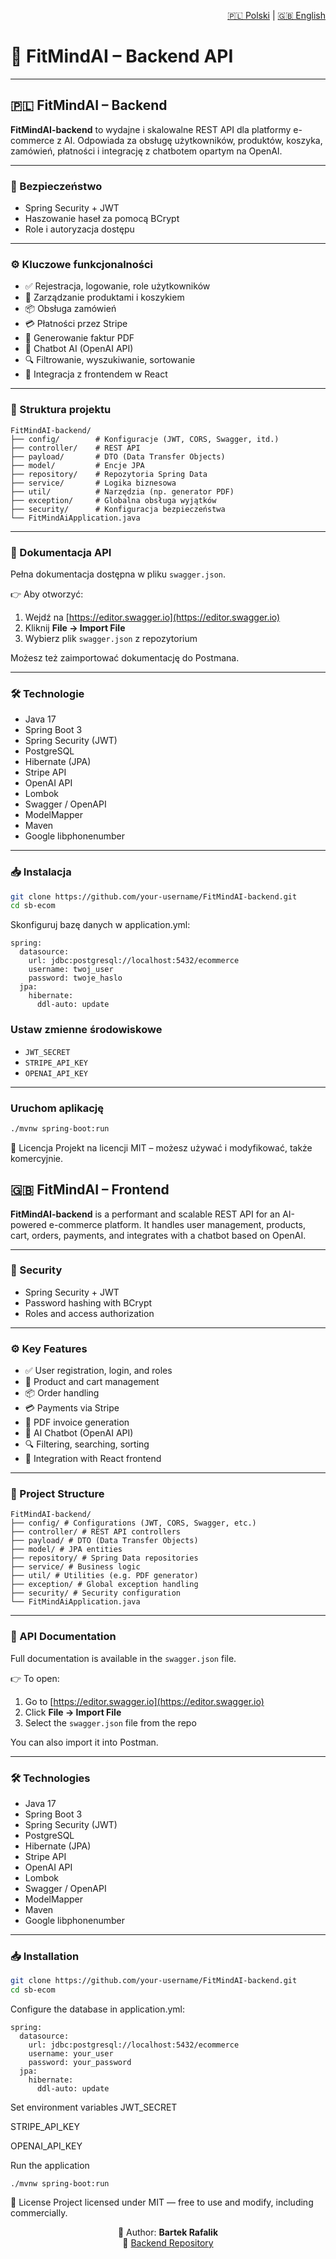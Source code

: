 <p align="right">
  <a href="#polski">🇵🇱 Polski</a> | <a href="#english">🇬🇧 English</a>
</p>

# 🧠 FitMindAI – Backend API

---

<h2 id="polski">🇵🇱 FitMindAI – Backend</h2>

**FitMindAI-backend** to wydajne i skalowalne REST API dla platformy e-commerce z AI. Odpowiada za obsługę użytkowników, produktów, koszyka, zamówień, płatności i integrację z chatbotem opartym na OpenAI.

---

### 🔐 Bezpieczeństwo

- Spring Security + JWT  
- Haszowanie haseł za pomocą BCrypt  
- Role i autoryzacja dostępu  

---

### ⚙️ Kluczowe funkcjonalności

- ✅ Rejestracja, logowanie, role użytkowników  
- 🛒 Zarządzanie produktami i koszykiem  
- 📦 Obsługa zamówień  
- 💳 Płatności przez Stripe  
- 🧾 Generowanie faktur PDF  
- 🤖 Chatbot AI (OpenAI API)  
- 🔍 Filtrowanie, wyszukiwanie, sortowanie  
- 🔗 Integracja z frontendem w React  

---

### 🧠 Struktura projektu

```
FitMindAI-backend/
├── config/        # Konfiguracje (JWT, CORS, Swagger, itd.)
├── controller/    # REST API
├── payload/       # DTO (Data Transfer Objects)
├── model/         # Encje JPA
├── repository/    # Repozytoria Spring Data
├── service/       # Logika biznesowa
├── util/          # Narzędzia (np. generator PDF)
├── exception/     # Globalna obsługa wyjątków
├── security/      # Konfiguracja bezpieczeństwa
└── FitMindAiApplication.java
```

---

### 📡 Dokumentacja API

Pełna dokumentacja dostępna w pliku `swagger.json`.

👉 Aby otworzyć:

1. Wejdź na [https://editor.swagger.io](https://editor.swagger.io)  
2. Kliknij **File → Import File**  
3. Wybierz plik `swagger.json` z repozytorium  

Możesz też zaimportować dokumentację do Postmana.

---

### 🛠️ Technologie

- Java 17  
- Spring Boot 3  
- Spring Security (JWT)  
- PostgreSQL  
- Hibernate (JPA)  
- Stripe API  
- OpenAI API  
- Lombok  
- Swagger / OpenAPI  
- ModelMapper  
- Maven  
- Google libphonenumber  

---

### 📥 Instalacja

```bash
git clone https://github.com/your-username/FitMindAI-backend.git
cd sb-ecom
```
Skonfiguruj bazę danych w application.yml:

```
spring:
  datasource:
    url: jdbc:postgresql://localhost:5432/ecommerce
    username: twoj_user
    password: twoje_haslo
  jpa:
    hibernate:
      ddl-auto: update
```
### Ustaw zmienne środowiskowe

- `JWT_SECRET`  
- `STRIPE_API_KEY`  
- `OPENAI_API_KEY`  

---

### Uruchom aplikację

```bash
./mvnw spring-boot:run
```
📄 Licencja
Projekt na licencji MIT – możesz używać i modyfikować, także komercyjnie.

<h2 id="english">🇬🇧 FitMindAI – Frontend</h2>

**FitMindAI-backend** is a performant and scalable REST API for an AI-powered e-commerce platform. It handles user management, products, cart, orders, payments, and integrates with a chatbot based on OpenAI.

---

### 🔐 Security

- Spring Security + JWT  
- Password hashing with BCrypt  
- Roles and access authorization  

---

### ⚙️ Key Features

- ✅ User registration, login, and roles  
- 🛒 Product and cart management  
- 📦 Order handling  
- 💳 Payments via Stripe  
- 🧾 PDF invoice generation  
- 🤖 AI Chatbot (OpenAI API)  
- 🔍 Filtering, searching, sorting  
- 🔗 Integration with React frontend  

---

### 🧠 Project Structure

```
FitMindAI-backend/
├── config/ # Configurations (JWT, CORS, Swagger, etc.)
├── controller/ # REST API controllers
├── payload/ # DTO (Data Transfer Objects)
├── model/ # JPA entities
├── repository/ # Spring Data repositories
├── service/ # Business logic
├── util/ # Utilities (e.g. PDF generator)
├── exception/ # Global exception handling
├── security/ # Security configuration
└── FitMindAiApplication.java
```

---

### 📡 API Documentation

Full documentation is available in the `swagger.json` file.

👉 To open:

1. Go to [https://editor.swagger.io](https://editor.swagger.io)  
2. Click **File → Import File**  
3. Select the `swagger.json` file from the repo  

You can also import it into Postman.

---

### 🛠️ Technologies

- Java 17  
- Spring Boot 3  
- Spring Security (JWT)  
- PostgreSQL  
- Hibernate (JPA)  
- Stripe API  
- OpenAI API  
- Lombok  
- Swagger / OpenAPI  
- ModelMapper  
- Maven  
- Google libphonenumber  

---

### 📥 Installation

```bash
git clone https://github.com/your-username/FitMindAI-backend.git
cd sb-ecom
```
Configure the database in application.yml:
```
spring:
  datasource:
    url: jdbc:postgresql://localhost:5432/ecommerce
    username: your_user
    password: your_password
  jpa:
    hibernate:
      ddl-auto: update
```
Set environment variables
JWT_SECRET

STRIPE_API_KEY

OPENAI_API_KEY

Run the application
```
./mvnw spring-boot:run
```

📄 License
Project licensed under MIT — free to use and modify, including commercially.

<p align="center">
  👤 Author: <strong>Bartek Rafalik</strong><br>
  🔗 <a href="https://github.com/elfredoo/FitMindAI-frontend">Backend Repository</a>
</p>
